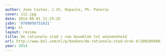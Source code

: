 ```yaml
---
author: Jean Castex, J.Ch. Depaule, Ph. Panerai
cover: 112.jpg
date: 2014-06-01 21:25:25
isbn: '9789058751621'
lang: nl
layout: review
title: De rationele stad / van bouwblok tot wooneenheid
url: http://www.bol.com/nl/p/boeken/de-rationele-stad-druk-4/1001004001840662/index.html
year: 2014
---
```


